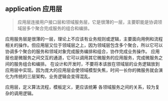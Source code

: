 ## application 应用层
> 应用层连接用户接口层和领域服务层，它是很薄的一层，主要职能是协调领域层多个聚合完成服务的组合和编排。

应用服务层是很薄的一层，理论上不应该有业务规则或逻辑，主要面向用例和流程相关的操作。但应用层又位于领域层之上，因为领域层包含多个聚合，所以它可以协调多个聚合的服务和领域对象完成服务编排和组合，协作完成业务操作。
应用层也是微服务之间交互的通道，它可以调用其它微服务的应用服务，完成微服务之间的服务组合和编排。
在设计和开发时，不要将本该放在领域层的业务逻辑放到应用层中实现。因为庞大的应用层会使领域模型失焦，时间一长你的微服务就会演化为传统的三层架构，业务逻辑会变得混乱。

应用层，定义算法流程，模板定义，更应该统筹 各领域服务之间的关系，较为复杂的调用逻辑。

